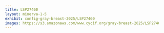 ```yaml
---
title: LSP27460
layout: minerva-1-5
exhibit: config-gray-breast-2025/LSP27460
images: https://s3.amazonaws.com/www.cycif.org/gray-breast-2025/LSP27460
---
```

